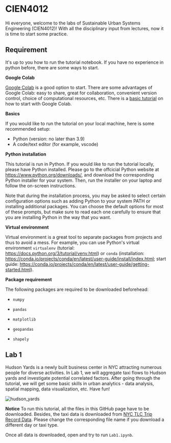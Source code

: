 # CIEN4012
Hi everyone, welcome to the labs of Sustainable Urban Systems Engineering (CIEN4012)! With all the disciplinary input from lectures, now it is time to start some practice.

## Requirement

It's up to you how to run the tutorial notebook. If you have no experience in python before, there are some ways to start.

**Google Colab**

[Google Colab](https://colab.google/) is a good option to start. There are some advantages of Google Colab: easy to share, great for collaboration, convenient version control, choice of computational resources, etc. There is a [basic tutorial](https://colab.research.google.com/drive/16pBJQePbqkz3QFV54L4NIkOn1kwpuRrj) on how to start with Google Colab.

**Basics**

If you would like to run the tutorial on your local machine, here is some recommended setup:

- Python (version: no later than 3.9)
- A code/text editor (for example, vscode)

**Python installation**

This tutorial is run in Python. If you would like to run the tutorial locally, please have Python installed. Please go to the offcicial Python website at https://www.python.org/downloads/, and download the corresponding Python installer for your system. Then, run the installer on your laptop and follow the on-screen instructions.

Note that during the installation process, you may be asked to select certain configuration options such as adding Python to your system PATH or installing additional packages. You can choose the default options for most of these prompts, but make sure to read each one carefully to ensure that you are installing Python in the way that you want.

**Virtual environment**

Virtual environment is a great tool to separate packages from projects and thus to avoid a mess. For example, you can use Python's virtual environment `virtualenv` (tutorial: https://docs.python.org/3/tutorial/venv.html) or `conda` (installation: https://conda.io/projects/conda/en/latest/user-guide/install/index.html; start guide: https://conda.io/projects/conda/en/latest/user-guide/getting-started.html).

**Package requirement**

The following packages are required to be downloaded beforehead:

- `numpy`

- `pandas`

- `matplotlib`

- `geopandas`

- `shapely`


## Lab 1
Hudson Yards is a newly built business center in NYC attracting numerous people for diverse activities. In Lab 1, we will aggregate taxi flows to Hudson yards and investigate potential correlated factors. After going through the tutorial, we will get some basic skills in urban analytics - data analysis, spatial mapping, data visualization, etc. Have fun!

![hudson_yards](https://github.com/yangyh16/CIEN4012/assets/160519828/0143ad43-8d18-4ad4-a7e3-50bfa8041c70)

**Notice**
To run this tutorial, all the files in this GitHub page have to be downloaded. Besides, the taxi data is downloaded from [NYC TLC Trip Record Data](https://www.nyc.gov/site/tlc/about/tlc-trip-record-data.page). Please change the corresponding file name if you download a different day or taxi type.

Once all data is downloaded, open and try to run `Lab1.ipynb`.
